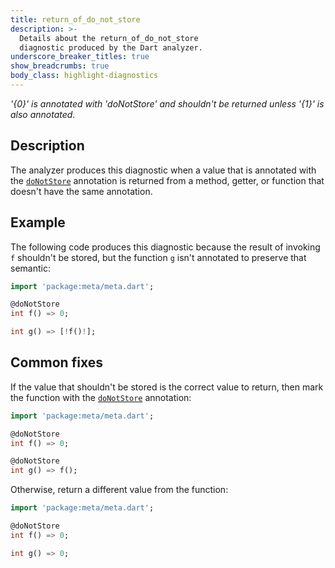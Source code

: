 ```yaml
---
title: return_of_do_not_store
description: >-
  Details about the return_of_do_not_store
  diagnostic produced by the Dart analyzer.
underscore_breaker_titles: true
show_breadcrumbs: true
body_class: highlight-diagnostics
---
```


_'{0}' is annotated with 'doNotStore' and shouldn't be returned unless '{1}' is
also annotated._

## Description

The analyzer produces this diagnostic when a value that is annotated with
the [`doNotStore`][meta-doNotStore] annotation is returned from a method,
getter, or function that doesn't have the same annotation.

## Example

The following code produces this diagnostic because the result of invoking
`f` shouldn't be stored, but the function `g` isn't annotated to preserve
that semantic:

```dart
import 'package:meta/meta.dart';

@doNotStore
int f() => 0;

int g() => [!f()!];
```

## Common fixes

If the value that shouldn't be stored is the correct value to return, then
mark the function with the [`doNotStore`][meta-doNotStore] annotation:

```dart
import 'package:meta/meta.dart';

@doNotStore
int f() => 0;

@doNotStore
int g() => f();
```

Otherwise, return a different value from the function:

```dart
import 'package:meta/meta.dart';

@doNotStore
int f() => 0;

int g() => 0;
```

[meta-doNotStore]: https://pub.dev/documentation/meta/latest/meta/doNotStore-constant.html
